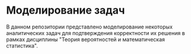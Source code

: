 # Моделирование задач

В данном репозитории представлено моделирование некоторых аналитических задач для подтверждения корректности их решения в рамках дисциплины "Теория вероятностей и математическая статистика".
